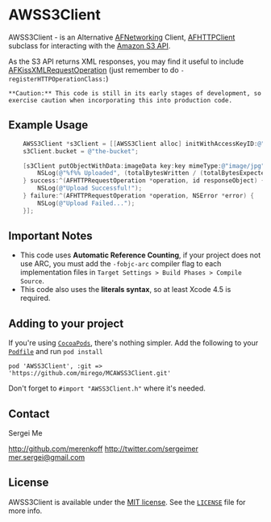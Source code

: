 # AWSS3Client

AWSS3Client - is an Alternative [AFNetworking](https://github.com/AFNetworking/AFNetworking) Client, [AFHTTPClient](http://afnetworking.github.com/AFNetworking/Classes/AFHTTPClient.html) subclass for interacting with the [Amazon S3 API](http://aws.amazon.com/s3/).

As the S3 API returns XML responses, you may find it useful to include [AFKissXMLRequestOperation](https://github.com/AFNetworking/AFKissXMLRequestOperation) (just remember to do `-registerHTTPOperationClass:`)

```**Caution:** This code is still in its early stages of development, so exercise caution when incorporating this into production code.```

## Example Usage

```objective-c
	AWSS3Client *s3Client = [[AWSS3Client alloc] initWithAccessKeyID:@"..." secret:@"..."];
    s3Client.bucket = @"the-bucket";

    [s3Client putObjectWithData:imageData key:key mimeType:@"image/jpg" progress:^(NSUInteger bytesWritten, long long totalBytesWritten, long long totalBytesExpectedToWrite) {
        NSLog(@"%f%% Uploaded", (totalBytesWritten / (totalBytesExpectedToWrite * 1.0f) * 100));
    } success:^(AFHTTPRequestOperation *operation, id responseObject) {
		NSLog(@"Upload Successful!");
	} failure:^(AFHTTPRequestOperation *operation, NSError *error) {
		NSLog(@"Upload Failed...");
	}];
```

## Important Notes

- This code uses **Automatic Reference Counting**, if your project does not use ARC, you must add the `-fobjc-arc` compiler flag to each implementation files in `Target Settings > Build Phases > Compile Source`.
- This code also uses the **literals syntax**, so at least Xcode 4.5 is required.


## Adding to your project

If you're using [`CocoaPods`](http://cocoapods.org/), there's nothing simpler.
Add the following to your [`Podfile`](http://docs.cocoapods.org/podfile.html)
and run `pod install`

```
pod 'AWSS3Client', :git => 'https://github.com/mirego/MCAWSS3Client.git'
```

Don't forget to `#import "AWSS3Client.h"` where it's needed.

## Contact

Sergei Me

http://github.com/merenkoff
http://twitter.com/sergeimer
mer.sergei@gmail.com

## License

AWSS3Client is available under the [MIT license](http://opensource.org/licenses/MIT). See the [`LICENSE`](https://github.com/merenkoff/AWSS3Client/blob/master/LICENSE) file for more info.
